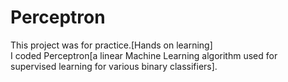 # Perceptron   
This project was for practice.[Hands on learning]  
I coded Perceptron[a linear Machine Learning algorithm used for supervised learning for various binary classifiers].   
